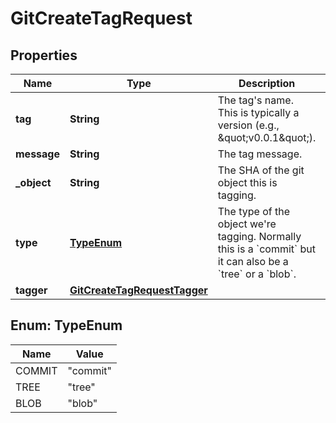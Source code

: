 

# GitCreateTagRequest


## Properties

| Name | Type | Description | Notes |
|------------ | ------------- | ------------- | -------------|
|**tag** | **String** | The tag&#39;s name. This is typically a version (e.g., \&quot;v0.0.1\&quot;). |  |
|**message** | **String** | The tag message. |  |
|**_object** | **String** | The SHA of the git object this is tagging. |  |
|**type** | [**TypeEnum**](#TypeEnum) | The type of the object we&#39;re tagging. Normally this is a &#x60;commit&#x60; but it can also be a &#x60;tree&#x60; or a &#x60;blob&#x60;. |  |
|**tagger** | [**GitCreateTagRequestTagger**](GitCreateTagRequestTagger.md) |  |  [optional] |



## Enum: TypeEnum

| Name | Value |
|---- | -----|
| COMMIT | &quot;commit&quot; |
| TREE | &quot;tree&quot; |
| BLOB | &quot;blob&quot; |



